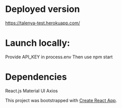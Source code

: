
# Deployed version
https://talenya-test.herokuapp.com/

# Launch locally: 
Provide API_KEY in process.env
Then use npm start
# Dependencies
React.js
Material UI
Axios

This project was bootstrapped with [Create React App](https://github.com/facebook/create-react-app).
